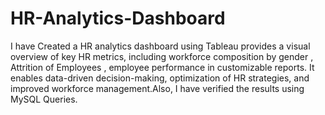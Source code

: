 # HR-Analytics-Dashboard
I have Created a HR analytics dashboard using Tableau provides a visual overview of key HR metrics, including workforce composition by gender , Attrition of Employees , employee performance in customizable reports. It enables data-driven decision-making, optimization of HR strategies, and improved workforce management.Also, I have verified the results using MySQL Queries.
